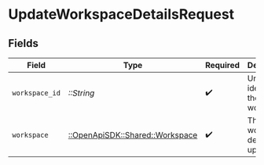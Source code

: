 # UpdateWorkspaceDetailsRequest


## Fields

| Field                                                               | Type                                                                | Required                                                            | Description                                                         |
| ------------------------------------------------------------------- | ------------------------------------------------------------------- | ------------------------------------------------------------------- | ------------------------------------------------------------------- |
| `workspace_id`                                                      | *::String*                                                          | :heavy_check_mark:                                                  | Unique identifier of the workspace.                                 |
| `workspace`                                                         | [::OpenApiSDK::Shared::Workspace](../../models/shared/workspace.md) | :heavy_check_mark:                                                  | The workspace details to update.                                    |